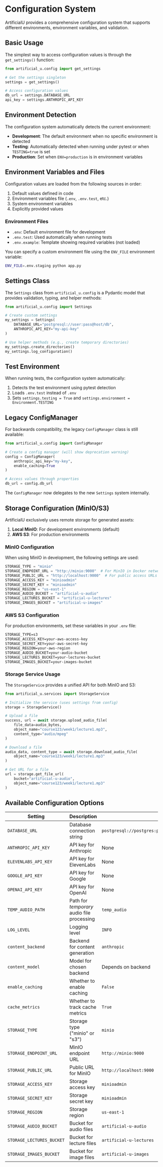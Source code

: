 # Configuration System

ArtificialU provides a comprehensive configuration system that supports different environments, environment variables, and validation.

## Basic Usage

The simplest way to access configuration values is through the `get_settings()` function:

```python
from artificial_u.config import get_settings

# Get the settings singleton
settings = get_settings()

# Access configuration values
db_url = settings.DATABASE_URL
api_key = settings.ANTHROPIC_API_KEY
```

## Environment Detection

The configuration system automatically detects the current environment:

- **Development**: The default environment when no specific environment is detected
- **Testing**: Automatically detected when running under pytest or when `TESTING=true` is set
- **Production**: Set when `ENV=production` is in environment variables

## Environment Variables and Files

Configuration values are loaded from the following sources in order:

1. Default values defined in code
2. Environment variables file (`.env`, `.env.test`, etc.)
3. System environment variables
4. Explicitly provided values

### Environment Files

- `.env`: Default environment file for development
- `.env.test`: Used automatically when running tests
- `.env.example`: Template showing required variables (not loaded)

You can specify a custom environment file using the `ENV_FILE` environment variable:

```bash
ENV_FILE=.env.staging python app.py
```

## Settings Class

The `Settings` class from `artificial_u.config` is a Pydantic model that provides validation, typing, and helper methods:

```python
from artificial_u.config import Settings

# Create custom settings
my_settings = Settings(
    DATABASE_URL="postgresql://user:pass@host/db",
    ANTHROPIC_API_KEY="my-api-key"
)

# Use helper methods (e.g., create temporary directories)
my_settings.create_directories()
my_settings.log_configuration()
```

## Test Environment

When running tests, the configuration system automatically:

1. Detects the test environment using pytest detection
2. Loads `.env.test` instead of `.env`
3. Sets `settings.testing = True` and `settings.environment = Environment.TESTING`

## Legacy ConfigManager

For backwards compatibility, the legacy `ConfigManager` class is still available:

```python
from artificial_u.config import ConfigManager

# Create a config manager (will show deprecation warning)
config = ConfigManager(
    anthropic_api_key="my-key",
    enable_caching=True
)

# Access values through properties
db_url = config.db_url
```

The `ConfigManager` now delegates to the new `Settings` system internally.

## Storage Configuration (MinIO/S3)

ArtificialU exclusively uses remote storage for generated assets:

1. **Local MinIO**: For development environments (default)
2. **AWS S3**: For production environments

### MinIO Configuration

When using MinIO in development, the following settings are used:

```python
STORAGE_TYPE = "minio"
STORAGE_ENDPOINT_URL = "http://minio:9000"  # For MinIO in Docker network
STORAGE_PUBLIC_URL = "http://localhost:9000"  # For public access URLs
STORAGE_ACCESS_KEY = "minioadmin"
STORAGE_SECRET_KEY = "minioadmin"
STORAGE_REGION = "us-east-1"
STORAGE_AUDIO_BUCKET = "artificial-u-audio"
STORAGE_LECTURES_BUCKET = "artificial-u-lectures"
STORAGE_IMAGES_BUCKET = "artificial-u-images"
```

### AWS S3 Configuration

For production environments, set these variables in your `.env` file:

```txt
STORAGE_TYPE=s3
STORAGE_ACCESS_KEY=your-aws-access-key
STORAGE_SECRET_KEY=your-aws-secret-key
STORAGE_REGION=your-aws-region
STORAGE_AUDIO_BUCKET=your-audio-bucket
STORAGE_LECTURES_BUCKET=your-lectures-bucket
STORAGE_IMAGES_BUCKET=your-images-bucket
```

### Storage Service Usage

The `StorageService` provides a unified API for both MinIO and S3:

```python
from artificial_u.services import StorageService

# Initialize the service (uses settings from config)
storage = StorageService()

# Upload a file
success, url = await storage.upload_audio_file(
    file_data=audio_bytes,
    object_name="course123/week1/lecture1.mp3",
    content_type="audio/mpeg"
)

# Download a file
audio_data, content_type = await storage.download_audio_file(
    object_name="course123/week1/lecture1.mp3"
)

# Get URL for a file
url = storage.get_file_url(
    bucket="artificial-u-audio",
    object_name="course123/week1/lecture1.mp3"
)
```

## Available Configuration Options

| Setting | Description | Default |
|---------|-------------|---------|
| `DATABASE_URL` | Database connection string | `postgresql://postgres:postgres@localhost:5432/artificial_u_dev` |
| `ANTHROPIC_API_KEY` | API key for Anthropic | None |
| `ELEVENLABS_API_KEY` | API key for ElevenLabs | None |
| `GOOGLE_API_KEY` | API key for Google | None |
| `OPENAI_API_KEY` | API key for OpenAI | None |
| `TEMP_AUDIO_PATH` | Path for *temporary* audio file processing | `temp_audio` |
| `LOG_LEVEL` | Logging level | `INFO` |
| `content_backend` | Backend for content generation | `anthropic` |
| `content_model` | Model for chosen backend | Depends on backend |
| `enable_caching` | Whether to enable caching | `False` |
| `cache_metrics` | Whether to track cache metrics | `True` |
| `STORAGE_TYPE` | Storage type ("minio" or "s3") | `minio` |
| `STORAGE_ENDPOINT_URL` | MinIO endpoint URL | `http://minio:9000` |
| `STORAGE_PUBLIC_URL` | Public URL for MinIO | `http://localhost:9000` |
| `STORAGE_ACCESS_KEY` | Storage access key | `minioadmin` |
| `STORAGE_SECRET_KEY` | Storage secret key | `minioadmin` |
| `STORAGE_REGION` | Storage region | `us-east-1` |
| `STORAGE_AUDIO_BUCKET` | Bucket for audio files | `artificial-u-audio` |
| `STORAGE_LECTURES_BUCKET` | Bucket for lecture files | `artificial-u-lectures` |
| `STORAGE_IMAGES_BUCKET` | Bucket for image files | `artificial-u-images` |
